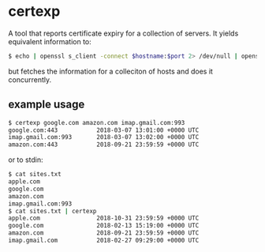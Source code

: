 # certexp

A tool that reports certificate expiry for a collection of servers. It yields
equivalent information to:

```bash
$ echo | openssl s_client -connect $hostname:$port 2> /dev/null | openssl x509 -noout -dates | grep notAfter
```

but fetches the information for a colleciton of hosts and does it concurrently.

## example usage

```bash
$ certexp google.com amazon.com imap.gmail.com:993
google.com:443           2018-03-07 13:01:00 +0000 UTC
imap.gmail.com:993       2018-03-07 13:02:00 +0000 UTC
amazon.com:443           2018-09-21 23:59:59 +0000 UTC
```

or to stdin:

```bash
$ cat sites.txt
apple.com
google.com
amazon.com
imap.gmail.com:993
$ cat sites.txt | certexp
apple.com                2018-10-31 23:59:59 +0000 UTC
google.com               2018-02-13 15:19:00 +0000 UTC
amazon.com               2018-09-21 23:59:59 +0000 UTC
imap.gmail.com           2018-02-27 09:29:00 +0000 UTC
```
